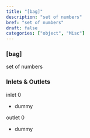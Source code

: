 ```yaml
---
title: "[bag]"
description: "set of numbers"
bref: "set of numbers"
draft: false
categories: ["object", "Misc"]
---
```


### [bag]

set of numbers

### Inlets & Outlets

inlet 0

 - dummy

outlet 0

 - dummy
 
